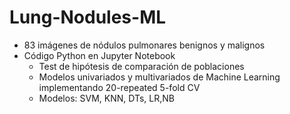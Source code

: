# Lung-Nodules-ML

- 83 imágenes de nódulos pulmonares benignos y malignos
- Código Python en Jupyter Notebook
  - Test de hipótesis de comparación de poblaciones
  - Modelos univariados y multivariados de Machine Learning implementando 20-repeated 5-fold CV
  - Modelos: SVM, KNN, DTs, LR,NB

